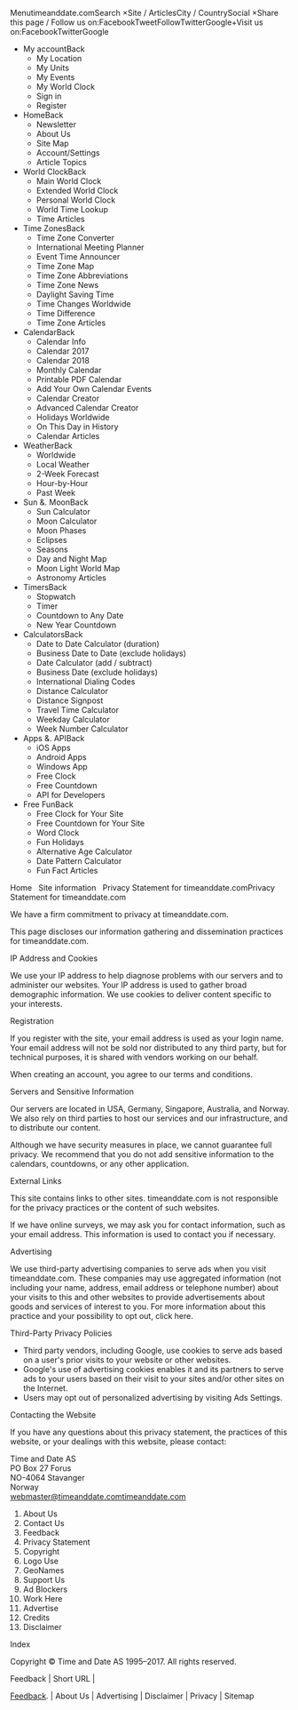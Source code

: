 Menutimeanddate.comSearch ×Site / ArticlesCity / CountrySocial ×Share this page / Follow us on:FacebookTweetFollowTwitterGoogle+Visit us on:FacebookTwitterGoogle

*   My accountBack
    *   My Location
    *   My Units
    *   My Events
    *   My World Clock
    *   Sign in
    *   Register
*   HomeBack
    *   Newsletter
    *   About Us
    *   Site Map
    *   Account/Settings
    *   Article Topics
*   World ClockBack
    *   Main World Clock
    *   Extended World Clock
    *   Personal World Clock
    *   World Time Lookup
    *   Time Articles
*   Time ZonesBack
    *   Time Zone Converter
    *   International Meeting Planner
    *   Event Time Announcer
    *   Time Zone Map
    *   Time Zone Abbreviations
    *   Time Zone News
    *   Daylight Saving Time
    *   Time Changes Worldwide
    *   Time Difference
    *   Time Zone Articles
*   CalendarBack
    *   Calendar Info
    *   Calendar 2017
    *   Calendar 2018
    *   Monthly Calendar
    *   Printable PDF Calendar
    *   Add Your Own Calendar Events
    *   Calendar Creator
    *   Advanced Calendar Creator
    *   Holidays Worldwide
    *   On This Day in History
    *   Calendar Articles
*   WeatherBack
    *   Worldwide
    *   Local Weather
    *   2-Week Forecast
    *   Hour-by-Hour
    *   Past Week
*   Sun &. MoonBack
    *   Sun Calculator
    *   Moon Calculator
    *   Moon Phases
    *   Eclipses
    *   Seasons
    *   Day and Night Map
    *   Moon Light World Map
    *   Astronomy Articles
*   TimersBack
    *   Stopwatch
    *   Timer
    *   Countdown to Any Date
    *   New Year Countdown
*   CalculatorsBack
    *   Date to Date Calculator (duration)
    *   Business Date to Date (exclude holidays)
    *   Date Calculator (add / subtract)
    *   Business Date (exclude holidays)
    *   International Dialing Codes
    *   Distance Calculator
    *   Distance Signpost
    *   Travel Time Calculator
    *   Weekday Calculator
    *   Week Number Calculator
*   Apps &. APIBack
    *   iOS Apps
    *   Android Apps
    *   Windows App
    *   Free Clock
    *   Free Countdown
    *   API for Developers
*   Free FunBack
    *   Free Clock for Your Site
    *   Free Countdown for Your Site
    *   Word Clock
    *   Fun Holidays
    *   Alternative Age Calculator
    *   Date Pattern Calculator
    *   Fun Fact Articles

Home   Site information   Privacy Statement for timeanddate.comPrivacy Statement for timeanddate.com

We have a firm commitment to privacy at timeanddate.com.

This page discloses our information gathering and dissemination practices for timeanddate.com.

IP Address and Cookies

We use your IP address to help diagnose problems with our servers and to administer our websites. Your IP address is used to gather broad demographic information. We use cookies to deliver content specific to your interests.

Registration

If you register with the site, your email address is used as your login name. Your email address will not be sold nor distributed to any third party, but for technical purposes, it is shared with vendors working on our behalf.

When creating an account, you agree to our terms and conditions.

Servers and Sensitive Information

Our servers are located in USA, Germany, Singapore, Australia, and Norway. We also rely on third parties to host our services and our infrastructure, and to distribute our content.

Although we have security measures in place, we cannot guarantee full privacy. We recommend that you do not add sensitive information to the calendars, countdowns, or any other application.

External Links

This site contains links to other sites. timeanddate.com is not responsible for the privacy practices or the content of such websites.

If we have online surveys, we may ask you for contact information, such as your email address. This information is used to contact you if necessary.

Advertising

We use third-party advertising companies to serve ads when you visit timeanddate.com. These companies may use aggregated information (not including your name, address, email address or telephone number) about your visits to this and other websites to provide advertisements about goods and services of interest to you. For more information about this practice and your possibility to opt out, click here.

Third-Party Privacy Policies

*   Third party vendors, including Google, use cookies to serve ads based on a user's prior visits to your website or other websites.
*   Google's use of advertising cookies enables it and its partners to serve ads to your users based on their visit to your sites and/or other sites on the Internet.
*   Users may opt out of personalized advertising by visiting Ads Settings.

Contacting the Website

If you have any questions about this privacy statement, the practices of this website, or your dealings with this website, please contact:

Time and Date AS  
PO Box 27 Forus  
NO-4064 Stavanger  
Norway  
webmaster@timeanddate.comtimeanddate.com

1.  About Us
2.  Contact Us
3.  Feedback
4.  Privacy Statement
5.  Copyright
6.  Logo Use
7.  GeoNames
8.  Support Us
9.  Ad Blockers
10.  Work Here
11.  Advertise
12.  Credits
13.  Disclaimer

Index

Copyright © Time and Date AS 1995–2017. All rights reserved.

Feedback | Short URL |

<a id=LRFL href="/information/feedback.html">Feedback</a>. | About Us | Advertising | Disclaimer | Privacy | Sitemap
